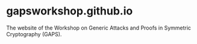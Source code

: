 # gapsworkshop.github.io
The website of the Workshop on Generic Attacks and Proofs in Symmetric Cryptography (GAPS).
